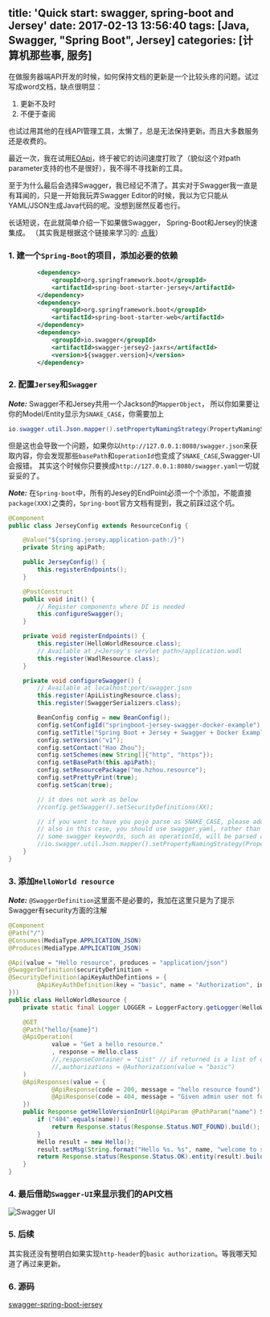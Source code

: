 title: 'Quick start: swagger, spring-boot and Jersey'
date: 2017-02-13 13:56:40
tags: [Java, Swagger, "Spring Boot", Jersey]
categories: [计算机那些事, 服务]
---
在做服务器端API开发的时候，如何保持文档的更新是一个比较头疼的问题。试过写成word文档，缺点很明显：
1. 更新不及时
2. 不便于查阅

也试过用其他的在线API管理工具，太懒了，总是无法保持更新。而且大多数服务还是收费的。  
<!-- more -->

最近一次，我在试用[EOApi](https://www.eolinker.com/)，终于被它的访问速度打败了（貌似这个对path parameter支持的也不是很好），我不得不寻找新的工具。

至于为什么最后会选择Swagger，我已经记不清了。其实对于Swagger我一直是有耳闻的，只是一开始我玩弄Swagger Editor的时候，我以为它只能从YAML/JSON生成Java代码的呢。没想到居然反着也行。

长话短说，在此就简单介绍一下如果做Swagger， Spring-Boot和Jersey的快速集成。
（其实我是根据这个链接来学习的: [点我](http://tech.asimio.net/2016/04/05/Microservices-using-Spring-Boot-Jersey-Swagger-and-Docker.html)）

### 1. 建一个`Spring-Boot`的项目，添加必要的依赖
```xml
        <dependency>
            <groupId>org.springframework.boot</groupId>
            <artifactId>spring-boot-starter-jersey</artifactId>
        </dependency>
        <dependency>
            <groupId>org.springframework.boot</groupId>
            <artifactId>spring-boot-starter-web</artifactId>
        </dependency>
        <dependency>
            <groupId>io.swagger</groupId>
            <artifactId>swagger-jersey2-jaxrs</artifactId>
            <version>${swagger.version}</version>
        </dependency>
```

### 2. 配置`Jersey`和`Swagger`
***Note:*** Swagger不和Jersey共用一个Jackson的`MapperObject`， 所以你如果要让你的Model/Entity显示为`SNAKE_CASE`，你需要加上

```java
io.swagger.util.Json.mapper().setPropertyNamingStrategy(PropertyNamingStrategy.SNAKE_CASE);
```

但是这也会导致一个问题，如果你以`http://127.0.0.1:8080/swagger.json`来获取内容，你会发现那些`basePath`和`operationId`也变成了`SNAKE_CASE`,Swagger-UI会报错。
其实这个时候你只要换成`http://127.0.0.1:8080/swagger.yaml`一切就妥妥的了。

***Note:*** 在`Spring-boot`中，所有的Jesey的EndPoint必须一个个添加，不能直接`package(XXX)`之类的，`Spring-boot`官方文档有提到，我之前踩过这个坑。

```java
@Component
public class JerseyConfig extends ResourceConfig {

    @Value("${spring.jersey.application-path:/}")
    private String apiPath;

    public JerseyConfig() {
        this.registerEndpoints();
    }

    @PostConstruct
    public void init() {
        // Register components where DI is needed
        this.configureSwagger();
    }

    private void registerEndpoints() {
        this.register(HelloWorldResource.class);
        // Available at /<Jersey's servlet path>/application.wadl
        this.register(WadlResource.class);
    }

    private void configureSwagger() {
        // Available at localhost:port/swagger.json
        this.register(ApiListingResource.class);
        this.register(SwaggerSerializers.class);

        BeanConfig config = new BeanConfig();
        config.setConfigId("springboot-jersey-swagger-docker-example");
        config.setTitle("Spring Boot + Jersey + Swagger + Docker Example");
        config.setVersion("v1");
        config.setContact("Hao Zhou");
        config.setSchemes(new String[]{"http", "https"});
        config.setBasePath(this.apiPath);
        config.setResourcePackage("me.hzhou.resource");
        config.setPrettyPrint(true);
        config.setScan(true);

        // it does not work as below
        //config.getSwagger().setSecurityDefinitions(XX);

        // if you want to have you pojo parse as SNAKE_CASE, please add following line,
        // also in this case, you should use swagger.yaml, rather than swagger.json for output, as
        // some swagger keywords, such as operationId, will be parsed as operation_id. - syntax error
        //io.swagger.util.Json.mapper().setPropertyNamingStrategy(PropertyNamingStrategy.SNAKE_CASE);
    }
}
```

### 3. 添加`HelloWorld resource`
***Note:*** `@SwaggerDefinition`这里面不是必要的，我加在这里只是为了提示Swagger有security方面的注解
```java
@Component
@Path("/")
@Consumes(MediaType.APPLICATION_JSON)
@Produces(MediaType.APPLICATION_JSON)

@Api(value = "Hello resource", produces = "application/json")
@SwaggerDefinition(securityDefinition =
@SecurityDefinition(apiKeyAuthDefintions = {
        @ApiKeyAuthDefinition(key = "basic", name = "Authorization", in = ApiKeyAuthDefinition.ApiKeyLocation.HEADER)
}))
public class HelloWorldResource {
    private static final Logger LOGGER = LoggerFactory.getLogger(HelloWorldResource.class);

    @GET
    @Path("hello/{name}")
    @ApiOperation(
            value = "Get a hello resource."
            , response = Hello.class
            //,responseContainer = "List" // if returned is a list of objects
            //,authorizations = @Authorization(value = "basic")
    )
    @ApiResponses(value = {
            @ApiResponse(code = 200, message = "hello resource found"),
            @ApiResponse(code = 404, message = "Given admin user not found")
    })
    public Response getHelloVersionInUrl(@ApiParam @PathParam("name") String name) {
        if ("404".equals(name)) {
            return Response.status(Response.Status.NOT_FOUND).build();
        }
        Hello result = new Hello();
        result.setMsg(String.format("Hello %s. %s", name, "welcome to swagger"));
        return Response.status(Response.Status.OK).entity(result).build();
    }
}
```

### 4. 最后借助`Swagger-UI`来显示我们的API文档

![Swagger UI](/img/swagger-ui-api.png)

### 5. 后续
其实我还没有整明白如果实现`http-header`的`basic authorization`。等我哪天知道了再过来更新。

### 6. 源码
[swagger-spring-boot-jersey](https://github.com/zhouhao/swagger-spring-boot-jersey)